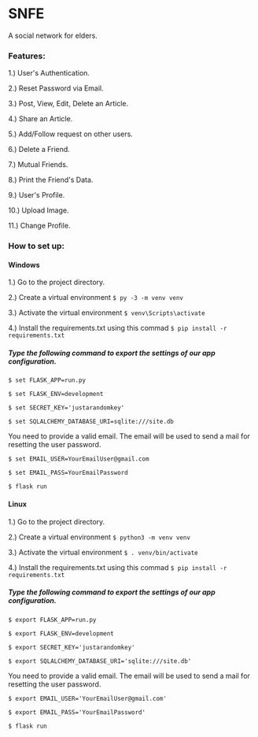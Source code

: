 # SNFE

A social network for elders.

### Features:
1.) User's Authentication.

2.) Reset Password via Email.

3.) Post, View, Edit, Delete an Article.

4.) Share an Article.

5.) Add/Follow request on other users.

6.) Delete a Friend.

7.) Mutual Friends.

8.) Print the Friend's Data.

9.) User's Profile.

10.) Upload Image.

11.) Change Profile.

### How to set up:

#### Windows
1.) Go to the project directory.

2.) Create a virtual environment 
`$ py -3 -m venv venv`

3.) Activate the virtual environment
`$ venv\Scripts\activate`

4.) Install the requirements.txt using this commad `$ pip install -r requirements.txt`

##### Type the following command to export the settings of our app configuration.

`$ set FLASK_APP=run.py`

`$ set FLASK_ENV=development`

`$ set SECRET_KEY='justarandomkey'`

`$ set SQLALCHEMY_DATABASE_URI=sqlite:///site.db`

You need to provide a valid email. The email will be used to send a mail for resetting the user password.

`$ set EMAIL_USER=YourEmailUser@gmail.com`

`$ set EMAIL_PASS=YourEmailPassword`

`$ flask run`



#### Linux
1.) Go to the project directory.

2.) Create a virtual environment 
`$ python3 -m venv venv`

3.) Activate the virtual environment
`$ . venv/bin/activate`

4.) Install the requirements.txt using this commad `$ pip install -r requirements.txt`

##### Type the following command to export the settings of our app configuration.

`$ export FLASK_APP=run.py`

`$ export FLASK_ENV=development`

`$ export SECRET_KEY='justarandomkey'`

`$ export SQLALCHEMY_DATABASE_URI='sqlite:///site.db'`

You need to provide a valid email. The email will be used to send a mail for resetting the user password.

`$ export EMAIL_USER='YourEmailUser@gmail.com'`

`$ export EMAIL_PASS='YourEmailPassword'`

`$ flask run`
